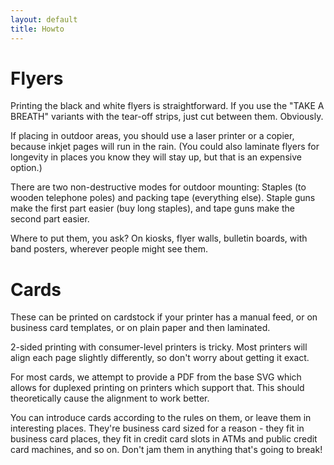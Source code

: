 ```yaml
---
layout: default
title: Howto
---
```


# Flyers

Printing the black and white flyers is straightforward. If you use the "TAKE A 
BREATH" variants with the tear-off strips, just cut between them. Obviously.

If placing in outdoor areas, you should use a laser printer or a copier, 
because inkjet pages will run in the rain. (You could also laminate flyers for
longevity in places you know they will stay up, but that is an expensive option.)

There are two non-destructive modes for outdoor mounting: Staples (to wooden 
telephone poles) and packing tape (everything else). Staple guns make the first 
part easier (buy long staples), and tape guns make the second part easier.

Where to put them, you ask? On kiosks, flyer walls, bulletin boards, with band 
posters, wherever people might see them.


# Cards

These can be printed on cardstock if your printer has a manual feed, or on 
business card templates, or on plain paper and then laminated.

2-sided printing with consumer-level printers is tricky. Most printers will 
align each page slightly differently, so don't worry about getting it exact.

For most cards, we attempt to provide a PDF from the base SVG which allows for 
duplexed printing on printers which support that. This should theoretically 
cause the alignment to work better.

You can introduce cards according to the rules on them, or leave them in
interesting places. They're business card sized for a reason - they fit in
business card places, they fit in credit card slots in ATMs and public credit 
card machines, and so on. Don't jam them in anything that's going to break!

